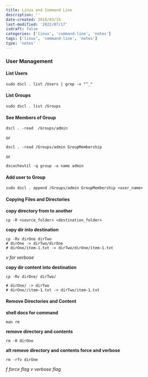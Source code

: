 ```yaml
---
title: Linux and Command Line
description: ''
date-created: 2018/03/15
last-modified: '2022/07/17'
isdraft: false
categories: ['linux', 'command-line', 'notes']
tags: ['linux', 'command-line', 'notes']
type: 'notes'
---
```


### User Management

#### List Users

```shell
sudo dscl . list /Users | grep -v "^_"
```

#### List Groups

```shell
sudo dscl . list /Groups
```

#### See Members of Group

```shell
dscl . -read  /Groups/admin
```

or

```shell
dscl . -read /Groups/admin GroupMembership
```

or

```shell
dscacheutil -q group -a name admin
```

#### Add user to Group

```shell
sudo dscl . append /Groups/admin GroupMembership <user_name>
```

#### Copying Files and Directories

**copy directory from to another**

```shell
cp -R <source_folder> <destination_folder>
```

**copy dir into destination**

```shell
cp -Rv dirOne dirTwo
# dirOne -> dirTwo/dirOne
# dirOne/item-1.txt -> dirTwo/dirOne/item-1.txt
```

_v for verbose_

**copy dir content into destination**

```shell
cp -Rv dirOne/ dirTwo/

# dirOne/ -> dirTwo
# dirOne//item-1.txt -> dirTwo/item-1.txt
```

#### Remove Directories and Content

**shell docs for command**

```shell
man rm
```

**remove directory and contents**

```shell
rm -R dirOne
```

**alt remove directory and contents force and verbose**

```shell
rm -rfv dirOne
```

_f force flag_
_v verbose flag_
